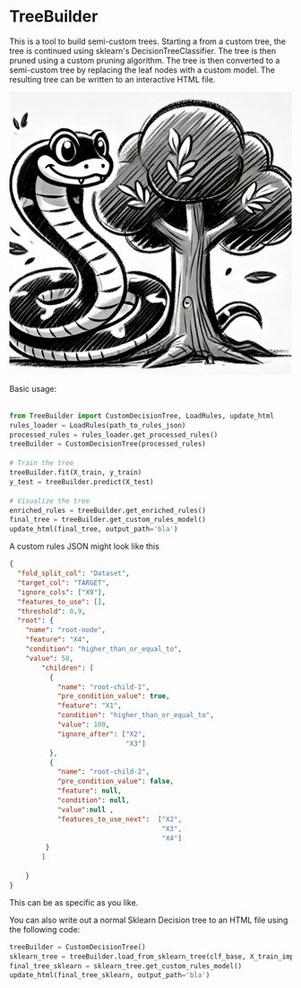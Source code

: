 # TreeBuilder

This is a tool to build semi-custom trees. Starting a from a custom tree, the tree is continued using sklearn's DecisionTreeClassifier. The tree is then pruned using a custom pruning algorithm. The tree is then converted to a semi-custom tree by replacing the leaf nodes with a custom model. The resulting tree can be written to an interactive HTML file.

<div align="center">
    <img src="images/TreeBuilder.webp" alt="TreeBuilder">
</div>

Basic usage:


```python

from TreeBuilder import CustomDecisionTree, LoadRules, update_html
rules_loader = LoadRules(path_to_rules_json)
processed_rules = rules_loader.get_processed_rules()
treeBuilder = CustomDecisionTree(processed_rules)

# Train the tree
treeBuilder.fit(X_train, y_train)
y_test = treeBuilder.predict(X_test)

# Visualize the tree
enriched_rules = treeBuilder.get_enriched_rules()
final_tree = treeBuilder.get_custom_rules_model()
update_html(final_tree, output_path='bla')
```

A custom rules JSON might look like this
```json
{
  "fold_split_col": "Dataset",
  "target_col": "TARGET",
  "ignore_cols": ["X9"],
  "features_to_use": [],
  "threshold": 0.9,
  "root": {
    "name": "root-node",
    "feature": "X4",
    "condition": "higher_than_or_equal_to",
    "value": 50,                                    
        "children": [
          {
            "name": "root-child-1",
            "pre_condition_value": true,
            "feature": "X1",
            "condition": "higher_than_or_equal_to",
            "value": 100,
            "ignore_after": ["X2",
                             "X3"]
          },
          {
            "name": "root-child-2",
            "pre_condition_value": false,
            "feature": null,
            "condition": null,
            "value":null ,
            "features_to_use_next":  ["X2",
                                      "X3",
                                      "X4"]
         }
        ]

    }
}      
```

This can be as specific as you like.

You can also write out a normal Sklearn Decision tree to an HTML file using the following code:

```python
treeBuilder = CustomDecisionTree()
sklearn_tree = treeBuilder.load_from_sklearn_tree(clf_base, X_train_imputed, y_train_encoded)
final_tree_sklearn = sklearn_tree.get_custom_rules_model()
update_html(final_tree_sklearn, output_path='bla')
```
